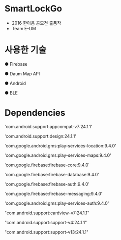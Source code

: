 # SmartLockGo
- 2016 한이음 공모전 출품작
- Team E-UM

# 사용한 기술
● Firebase

● Daum Map API

● Android

● BLE

# Dependencies

'com.android.support:appcompat-v7:24.1.1'

'com.android.support:design:24.1.1'

'com.google.android.gms:play-services-location:9.4.0'

'com.google.android.gms:play-services-maps:9.4.0'

'com.google.firebase:firebase-core:9.4.0'

'com.google.firebase:firebase-database:9.4.0'

'com.google.firebase:firebase-auth:9.4.0'

'com.google.firebase:firebase-messaging:9.4.0'

'com.google.android.gms:play-services-auth:9.4.0'

"com.android.support:cardview-v7:24.1.1"

"com.android.support:support-v4:24.1.1"

"com.android.support:support-v13:24.1.1"
